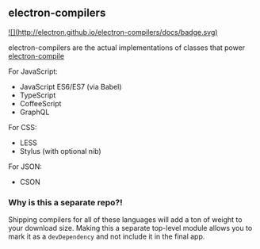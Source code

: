 ## electron-compilers

<a href="http://electron.github.io/electron-compilers/docs">
![](http://electron.github.io/electron-compilers/docs/badge.svg)
</a>

electron-compilers are the actual implementations of classes that power
[electron-compile](https://github.com/electron/electron-compile)

For JavaScript:

- JavaScript ES6/ES7 (via Babel)
- TypeScript
- CoffeeScript
- GraphQL

For CSS:

- LESS
- Stylus (with optional nib)

For JSON:

- CSON

### Why is this a separate repo?!

Shipping compilers for all of these languages will add a ton of weight to your
download size. Making this a separate top-level module allows you to mark it
as a `devDependency` and not include it in the final app.
